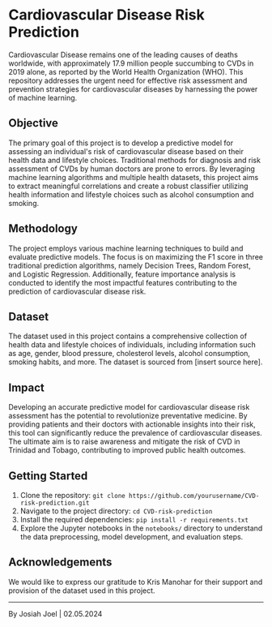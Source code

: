 # Cardiovascular Disease Risk Prediction

Cardiovascular Disease remains one of the leading causes of deaths worldwide, with approximately 17.9 million people succumbing to CVDs in 2019 alone, as reported by the World Health Organization (WHO). This repository addresses the urgent need for effective risk assessment and prevention strategies for cardiovascular diseases by harnessing the power of machine learning.

## Objective
The primary goal of this project is to develop a predictive model for assessing an individual's risk of cardiovascular disease based on their health data and lifestyle choices. Traditional methods for diagnosis and risk assessment of CVDs by human doctors are prone to errors. By leveraging machine learning algorithms and multiple health datasets, this project aims to extract meaningful correlations and create a robust classifier utilizing health information and lifestyle choices such as alcohol consumption and smoking.

## Methodology
The project employs various machine learning techniques to build and evaluate predictive models. The focus is on maximizing the F1 score in three traditional prediction algorithms, namely Decision Trees, Random Forest, and Logistic Regression. Additionally, feature importance analysis is conducted to identify the most impactful features contributing to the prediction of cardiovascular disease risk.

## Dataset
The dataset used in this project contains a comprehensive collection of health data and lifestyle choices of individuals, including information such as age, gender, blood pressure, cholesterol levels, alcohol consumption, smoking habits, and more. The dataset is sourced from [insert source here].

## Impact
Developing an accurate predictive model for cardiovascular disease risk assessment has the potential to revolutionize preventative medicine. By providing patients and their doctors with actionable insights into their risk, this tool can significantly reduce the prevalence of cardiovascular diseases. The ultimate aim is to raise awareness and mitigate the risk of CVD in Trinidad and Tobago, contributing to improved public health outcomes.


## Getting Started
1. Clone the repository: `git clone https://github.com/yourusername/CVD-risk-prediction.git`
2. Navigate to the project directory: `cd CVD-risk-prediction`
3. Install the required dependencies: `pip install -r requirements.txt`
4. Explore the Jupyter notebooks in the `notebooks/` directory to understand the data preprocessing, model development, and evaluation steps.


## Acknowledgements
We would like to express our gratitude to Kris Manohar for their support and provision of the dataset used in this project.


---
By Josiah Joel | 02.05.2024

